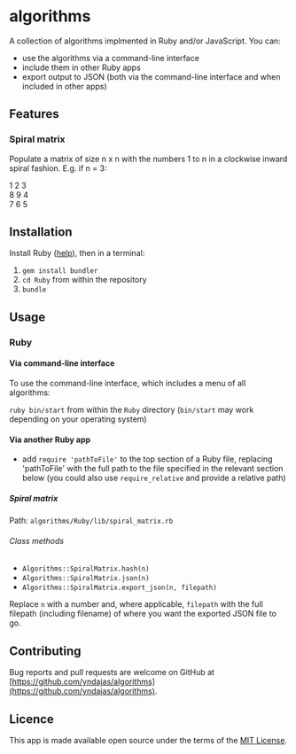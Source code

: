 # algorithms

A collection of algorithms implmented in Ruby and/or JavaScript. You can:

- use the algorithms via a command-line interface
- include them in other Ruby apps
- export output to JSON (both via the command-line interface and when included in other apps)

## Features

### Spiral matrix

Populate a matrix of size n x n with the numbers 1 to n in a clockwise inward spiral fashion. E.g. if n = 3:

1 2 3<br/>
8 9 4<br/>
7 6 5

## Installation

Install Ruby ([help](https://www.ruby-lang.org/en/documentation/installation)</a>), then in a terminal:

1. `gem install bundler`
2. `cd Ruby` from within the repository
3. `bundle`

## Usage

### Ruby

#### Via command-line interface

To use the command-line interface, which includes a menu of all algorithms:

`ruby bin/start` from within the `Ruby` directory (`bin/start` may work depending on your operating system)

#### Via another Ruby app

- add `require 'pathToFile'` to the top section of a Ruby file, replacing 'pathToFile' with the full path to the file specified in the relevant section below (you could also use `require_relative` and provide a relative path)

##### Spiral matrix

Path: `algorithms/Ruby/lib/spiral_matrix.rb`

###### Class methods

- `Algorithms::SpiralMatrix.hash(n)`
- `Algorithms::SpiralMatrix.json(n)`
- `Algorithms::SpiralMatrix.export_json(n, filepath)`

Replace `n` with a number and, where applicable, `filepath` with the full filepath (including filename) of where you want the exported JSON file to go.

## Contributing

Bug reports and pull requests are welcome on GitHub at [https://github.com/yndajas/algorithms](https://github.com/yndajas/algorithms).

## Licence

This app is made available open source under the terms of the [MIT License](https://opensource.org/licenses/MIT).
